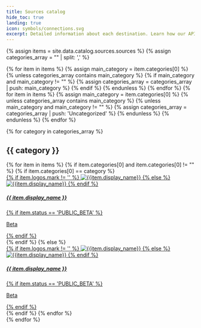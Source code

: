 ```yaml
---
title: Sources catalog
hide_toc: true
landing: true
icon: symbols/connections.svg
excerpt: Detailed information about each destination. Learn how our API methods are implemented for that destination.
---
```


<div class="destinations-catalog">

  {% assign items = site.data.catalog.sources.sources %}
  {% assign categories_array = "" | split: ',' %}

  {% for item in items %}
    {% assign main_category = item.categories[0] %}
    {% unless categories_array contains main_category %}
      {% if main_category and main_category != "" %}
        {% assign categories_array = categories_array | push: main_category %}
      {% endif %}
    {% endunless %}
  {% endfor %}
  {% for item in items %}
    {% assign main_category = item.categories[0] %}
    {% unless categories_array contains main_category %}
      {% unless main_category and main_category != "" %}
        {% assign categories_array = categories_array | push: 'Uncategorized' %}
      {% endunless %}
    {% endunless %}
  {% endfor %}

  {% for category in categories_array %}
    <div class="destinations-catalog__section" id="{{ category.name | slugify }}">
      <h2 class="destinations-catalog__title">
        {{ category }}
      </h2>
      <div class="flex flex--wrap waffle waffle--large">
        {% for item in items %}
          {% if item.categories[0] and item.categories[0] != "" %}
            {% if item.categories[0] == category %}
              <div class="flex__column flex__column--6 flex__column--4@medium">
                <a class="thumbnail-integration" href="{{ doc_path | relative_url }}">
                  <div class="thumbnail-integration__content flex flex--stack flex--center flex--middle">
                    <div class="thumbnail-integration__logo">
                      {% if item.logos.mark != '' %}
                        <img class="image" alt="{{item.display_name}}" src="{{item.logos.mark}}" />
                      {% else %}
                        <img class="image" alt="{{item.display_name}}" src="{{item.logos.logo}}" />
                      {% endif %}
                    </div>
                    <h5>{{ item.display_name }}</h5>
                  </div>
                  {% if item.status == 'PUBLIC_BETA' %}
                    <p class="thumbnail-integration__label">Beta</p>
                  {% endif %}
                </a>
              </div>
            {% endif %}
          {% else %}
            <div class="flex__column flex__column--6 flex__column--4@medium">
              <a class="thumbnail-integration" href="{{ doc_path | relative_url }}">
                <div class="thumbnail-integration__content flex flex--stack flex--center flex--middle">
                  <div class="thumbnail-integration__logo">
                    {% if item.logos.mark != '' %}
                      <img class="image" alt="{{item.display_name}}" src="{{item.logos.mark}}" />
                    {% else %}
                      <img class="image" alt="{{item.display_name}}" src="{{item.logos.logo}}" />
                    {% endif %}
                  </div>
                  <h5>{{ item.display_name }}</h5>
                </div>
                {% if item.status == 'PUBLIC_BETA' %}
                  <p class="thumbnail-integration__label">Beta</p>
                {% endif %}
              </a>
            </div>
          {% endif %}
        {% endfor %}
      </div>
    </div>
  {% endfor %}
</div>
